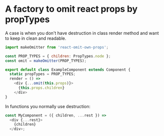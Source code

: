 # A factory to omit react props by propTypes

A case is when you don't have destruction in class render method and want to keep in clean and readable.

```javascript
import makeOmitter from 'react-omit-own-props';

const PROP_TYPES = { children: PropTypes.node };
const omit = makeOmitter(PROP_TYPES);

export default class ExampleComponent extends Component {
  static propTypes = PROP_TYPES;
  render = () =>
    <div {...omit(this.props)}>
      {this.props.children}
    </div>
}
```

In functions you normally use destruction:
```javascript
const MyComponent = ({ children, ...rest }) =>
  <div {...rest}>
    {children}
  </div>;
```
